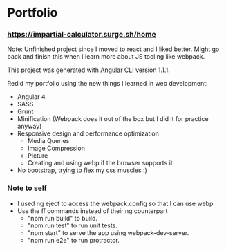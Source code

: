# Portfolio

### https://impartial-calculator.surge.sh/home

Note: Unfinished project since I moved to react and I liked better. Might go back and finish this when I learn more about JS tooling like webpack.

This project was generated with [Angular CLI](https://github.com/angular/angular-cli) version 1.1.1.

Redid my portfolio using the new things I learned in web development:

- Angular 4
- SASS
- Grunt
- Minification (Webpack does it out of the box but I did it for practice anyway)
- Responsive design and performance optimization
  - Media Queries
  - Image Compression
  - Picture
  - Creating and using webp if the browser supports it
- No bootstrap, trying to flex my css muscles :)

### Note to self

- I used ng eject to access the webpack.config so that I can use webp
- Use the ff commands instead of their ng counterpart
  - "npm run build" to build.
  - "npm run test" to run unit tests.
  - "npm start" to serve the app using webpack-dev-server.
  - "npm run e2e" to run protractor.
